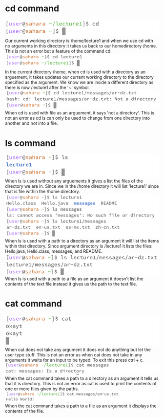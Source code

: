 # cd command
![Image](picturd/cdempty1.png)  
Our current working directory is /home/lecture1 and when we use cd with no arguments in this directory it takes us back to our homedirectory /home. This is not an error but a feature of the command cd.
![Image](cddirectory.png)  
In the current directory /home, when cd is used with a directory as an arguement, it takes updates our current working directory to the directory specified as the argument. We know we are inside a different directory as there is now /lecture1 after the '~' symbol. 
![Image](cdtxt1.png)  
When cd is used with file as an arguement, it says 'not a directory'. This is not an error as cd is can only be used to change from one directory into another and not into a file.

# ls command
![Image](lsempty.png)  
When ls is used without any arguements it gives a list the files of the directory we are in. Since we in the /home directory it will list 'lecture1' since that is file within the /home directory.
![Image](lsdirectory1.png)  
When ls is used with a path to a directory as an argument it will list the items within that directory. Since argument directory is /lecture1 it lists the files: Hello.java, Hello.class, messages, and README.
![Image](lstxt1.png)  
When ls is used with a path to a file as an argument it doesn't list the contents of the text file instead it gives us the path to the text file.

# cat command
![Image](catempty.png)  
When cat does not take any argument it does not do anything but let the user type stuff. This is not an error as when cat does not take in any arguments it waits for an input to be typed. To exit this press ctrl +  c.
![Image](catdirectory.png)  
When the cat command takes a path to a directory as an argument it tells us that it is directory. This is not an error as cat is used to print the contents of one or more files given by the paths.
![Image](cattxt.png)  
When the cat command takes a path to a file as an argument it displays the contents of the file. 

